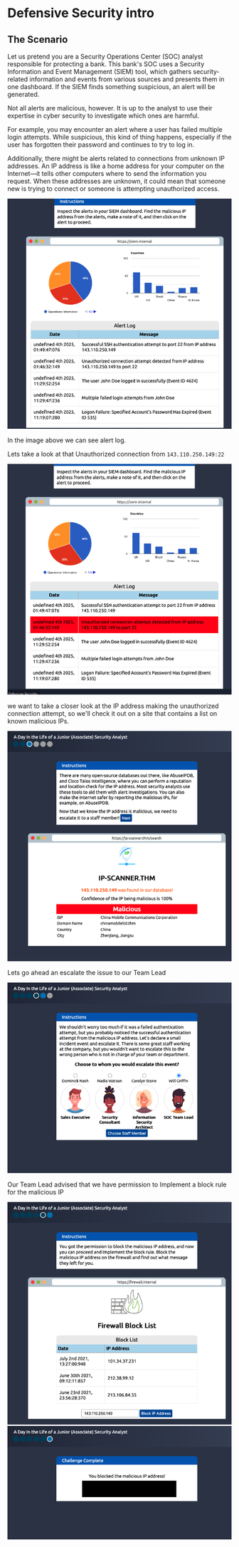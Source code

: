 # Defensive Security intro

## The Scenario

Let us pretend you are a Security Operations Center (SOC) analyst responsible for protecting a bank. This bank's SOC uses a Security Information and Event Management (SIEM) tool, which gathers security-related information and events from various sources and presents them in one dashboard. If the SIEM finds something suspicious, an alert will be generated.

Not all alerts are malicious, however. It is up to the analyst to use their expertise in cyber security to investigate which ones are harmful.

For example, you may encounter an alert where a user has failed multiple login attempts. While suspicious, this kind of thing happens, especially if the user has forgotten their password and continues to try to log in. 

Additionally, there might be alerts related to connections from unknown IP addresses. An IP address is like a home address for your computer on the Internet—it tells other computers where to send the information you request. When these addresses are unknown, it could mean that someone new is trying to connect or someone is attempting unauthorized access.

![image](../Write%20ups/images/SIEM1.png)

In the image above we can see alert log. 

Lets take a look at that Unauthorized connection from ```143.110.250.149:22```

![image](../Write%20ups/images/SIEM2.png)

we want to take a closer look at the IP address making the unauthorized connection attempt, so we'll check it out on a site that contains a list on known malicious IPs.

![image](../Write%20ups/images/ipscan2.png)

Lets go ahead an escalate the issue to our Team Lead

![image](../Write%20ups/images/lead.png)

Our Team Lead advised that we have permission to Implement a block rule for the malicious IP

![image](../Write%20ups/images/block.png)
![image](../Write%20ups/images/block2.png)